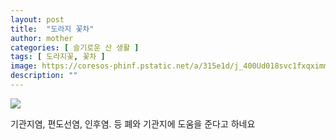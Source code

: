 ```yaml
---
layout: post
title:  "도라지 꽃차"
author: mother
categories: [ 슬기로운 산 생활 ]
tags: [ 도라지꽃, 꽃차 ]
image: https://coresos-phinf.pstatic.net/a/315e1d/j_400Ud018svc1fxqximm43vxx_srh9k9.jpg?type=e1920_std
description: ""
---
```


![](https://coresos-phinf.pstatic.net/a/315e1d/j_400Ud018svc1v77b8bqiki3y_srh9k9.jpg?type=e1920_std)

기관지염, 편도선염, 인후염. 등 폐와 기관지에 도움을 준다고 하네요